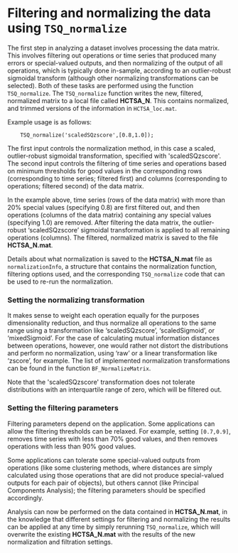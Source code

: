 # Filtering and normalizing the data using `TSQ_normalize`
<!--{#sec:normalization}-->

The first step in analyzing a dataset involves processing the data matrix.
This involves filtering out operations or time series that produced many errors or special-valued outputs, and then normalizing of the output of all operations, which is typically done in-sample, according to an outlier-robust sigmoidal transform (although other normalizing transformations can be selected).
Both of these tasks are performed using the function `TSQ_normalize`.
The `TSQ_normalize` function writes the new, filtered, normalized matrix to a local file called **HCTSA_N**.
This contains normalized, and trimmed versions of the information in `HCTSA_loc.mat`.

Example usage is as follows:

        TSQ_normalize('scaledSQzscore',[0.8,1.0]);

The first input controls the normalization method, in this case a scaled, outlier-robust sigmoidal transformation, specified with 'scaledSQzscore'.
The second input controls the filtering of time series and operations based on minimum thresholds for good values in the corresponding rows (corresponding to time series; filtered first) and columns (corresponding to operations; filtered second) of the data matrix.

In the example above, time series (rows of the data matrix) with more than 20% special values (specifying 0.8) are first filtered out, and then operations (columns of the data matrix) containing any special values (specifying 1.0) are removed.
After filtering the data matrix, the outlier-robust ‘scaledSQzscore’ sigmoidal transformation is applied to all remaining operations (columns).
The filtered, normalized matrix is saved to the file **HCTSA_N.mat**.

Details about what normalization is saved to the **HCTSA_N.mat** file as `normalizationInfo`, a structure that contains the normalization function, filtering options used, and the corresponding `TSQ_normalize` code that can be used to re-run the normalization.

<!--The first input controls the normalization method, in this case a , and the second input controls the filtering, in this case each time series needs to produce at least 80% good-valued outputs (setting 0.8), or they are removed, and then operations with less than 100% good-valued outputs are removed (setting 1.0).-->

### Setting the normalizing transformation

It makes sense to weight each operation equally for the purposes dimensionality reduction, and thus normalize all operations to the same range using a transformation like ‘scaledSQzscore’, ‘scaledSigmoid’, or ‘mixedSigmoid’.
For the case of calculating mutual information distances between operations, however, one would rather not distort the distributions and perform no normalization, using ‘raw’ or a
linear transformation like ‘zscore’, for example.
The list of implemented normalization transformations can be found in the function `BF_NormalizeMatrix`.

Note that the 'scaledSQzscore' transformation does not tolerate distributions with an interquartile range of zero, which will be filtered out.

### Setting the filtering parameters

Filtering parameters depend on the application.
Some applications can allow the filtering thresholds can be relaxed.
For example, setting `[0.7,0.9]`, removes time series with less than 70% good values, and then removes operations with less than 90% good values.
<!--When neither value is 1.0, this can leave **NaN** values in the resulting data matrix, which can affect some calculations that cannot deal with missing values (such as PCA).-->
Some applications can tolerate some special-valued outputs from operations (like some clustering methods, where distances are simply calculated using those operations that are did not produce special-valued outputs for each pair of objects), but others cannot (like Principal Components Analysis); the filtering parameters should be specified accordingly.



<!--An example usage is as follows:-->
<!--Another example:-->

<!--        TSQ_normalize('raw',[0.8,1]);-->

<!--This filters time series (rows of the data matrix) with more than 20% special-values, then filters out operations (columns of the data matrix) containing any special values, leaving a data matrix containing no special (or missing) values.-->
<!--No normalizing transformation is applied to the remaining operations.-->



Analysis can now be performed on the data contained in **HCTSA_N.mat**, in the knowledge that different settings for filtering and normalizing the results can be applied at any time by simply rerunning `TSQ_normalize`, which will overwrite the existing **HCTSA_N.mat** with the results of the new normalization and filtration settings.